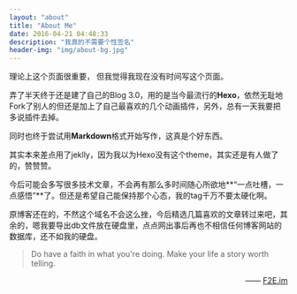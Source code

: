 ```yaml
---
layout: "about"
title: "About Me"
date: 2016-04-21 04:48:33
description: "我真的不需要个性签名"
header-img: "img/about-bg.jpg"
---
```



理论上这个页面很重要， 但我觉得我现在没有时间写这个页面。

弄了半天终于还是建了自己的Blog 3.0，用的是当今最流行的**Hexo**，依然无耻地Fork了别人的但还是加上了自己最喜欢的几个动画插件，另外，总有一天我要把多说插件去掉。

同时也终于尝试用**Markdown**格式开始写作，这真是个好东西。

其实本来差点用了jeklly，因为我以为Hexo没有这个theme，其实还是有人做了的，赞赞赞。

今后可能会多写很多技术文章，不会再有那么多时间随心所欲地**“一点吐槽，一点感悟”**了。但还是希望自己能保持那个心态，我的tag千万不要太硬化啊。

原博客还在的，不然这个域名不会这么挫，今后精选几篇喜欢的文章转过来吧，其余的，嗯我要导出db文件放在硬盘里，点点网出事后再也不相信任何博客网站的数据库，还不如我的硬盘。




>Do have a faith in what you're doing. Make your life a story worth telling.


<p style="text-align:right;">
    —— <a href="https://github.com/PaulGuo/F2E.im/blob/master/application.py">F2E.im </a>
</p>

